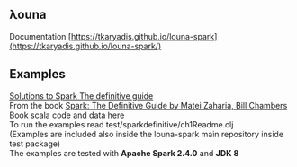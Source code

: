 ## λouna
Documentation [https://tkaryadis.github.io/louna-spark](https://tkaryadis.github.io/louna-spark/)  
  
## Examples
[Solutions to Spark The definitive guide](https://tkaryadis.github.io/louna-spark/)  
From the book [Spark: The Definitive Guide by Matei Zaharia, Bill Chambers](https://www.oreilly.com/library/view/spark-the-definitive/9781491912201/)  
Book scala code and data [here](https://github.com/databricks/Spark-The-Definitive-Guide)  
To run the examples read test/sparkdefinitive/ch1Readme.clj  
(Examples are included also inside the louna-spark main repository inside test package)    
The examples are tested with **Apache Spark 2.4.0** and **JDK 8**  
